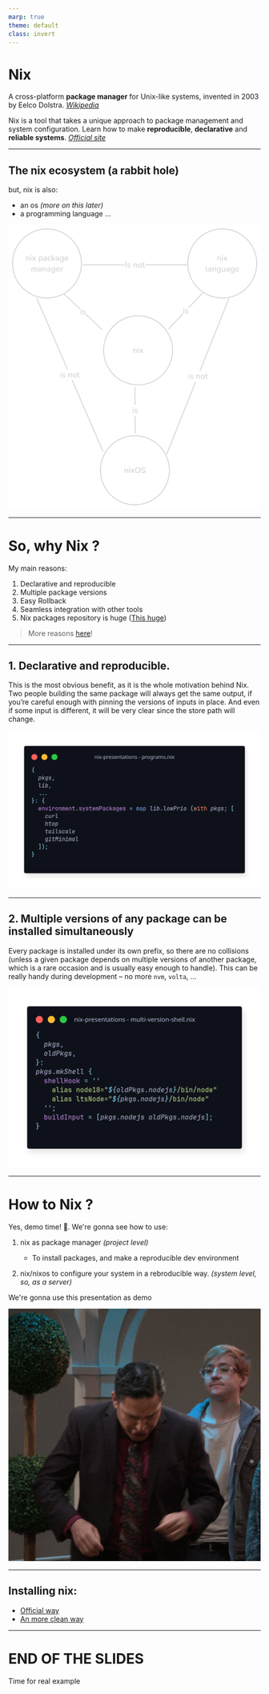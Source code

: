 ```yaml
---
marp: true
theme: default
class: invert
---
```

<!-- footer: ❄️ -->

<style>
    @import url('https://fonts.googleapis.com/css2?family=Open+Sans:ital,wght@0,300..800;1,300..800&display=swap');

    section {
        font-size: 20px;
        font-family: "Open Sans", sans-serif;
    }
</style>

# Nix

A cross-platform **package manager** for Unix-like systems, invented in 2003 by Eelco Dolstra. _[Wikipedia](https://en.wikipedia.org/wiki/Nix_(package_manager)s)_

Nix is a tool that takes a unique approach to package management and system configuration. Learn how to make **reproducible**, **declarative** and **reliable systems**. _[Official site](https://nixos.org/)_

---

## The nix ecosystem (a rabbit hole)

but, nix is also:
- an os _(more on this later)_
- a programming language
...

![w:70% right bg](./images/nix-ecosystem.png)

---
<!-- footer: ❄️❄️ -->

# So, why Nix ?

My main reasons:

1. Declarative and reproducible
2. Multiple package versions
3. Easy Rollback
4. Seamless integration with other tools
5. Nix packages repository is huge ([This huge](https://repology.org/repositories/graphs))



> More reasons [here](https://nixos.org/guides/nix-pills/01-why-you-should-give-it-a-try)!

---

## 1. **Declarative** and **reproducible**.

This is the most obvious benefit, as it is the whole motivation behind Nix. 
Two people building the same package will always get the same output, if you’re careful enough with pinning the versions of inputs in place.
And even if some input is different, it will be very clear since the store path will change.

![bg right w:100%](./images/reproducible.png)

---

## 2. **Multiple versions of any package** can be installed simultaneously

Every package is installed under its own prefix, so there are no collisions (unless a given package depends on multiple versions of another package, which is a rare occasion and is usually easy enough to handle).
This can be really handy during development – no more `nvm`, `volta`, ...

![bg right w:100%](./images/multi.png)


---
<!-- footer: ❄️❄️❄️ -->

# How to Nix ?

Yes, demo time! 🎉. We're gonna see how to use:

1. nix as package manager _(project level)_
    - To install packages, and make a reproducible dev environment

2. nix/nixos to configure your system in a rebroducible way. _(system level, so, as a server)_

We're gonna use this presentation as demo

![bg right](./images/show.gif)

---

## Installing nix:

- [Official way](https://nixos.org/download/)
- [An more clean way](https://github.com/DeterminateSystems/nix-installer)

---

<!-- footer: ❄️❄️❄️❄️ -->

<style scoped>
    section {
        text-align: center;
    }    
</style>

# END OF THE SLIDES

Time for real example

